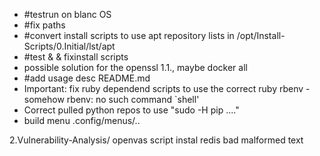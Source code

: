 - #testrun on blanc OS
- #fix paths
- #convert install scripts to use apt repository lists in /opt/Install-Scripts/0.Initial/lst/apt
- #test  &  &  fixinstall scripts
- possible solution for the openssl 1.1., maybe docker all
- #add usage desc README.md
- Important: fix ruby dependend scripts to use the correct ruby rbenv - somehow rbenv: no such command `shell'
- Correct pulled python repos to use "sudo -H pip ...." 
- build menu .config/menus/..

2.Vulnerability-Analysis/ openvas script instal redis bad malformed text

